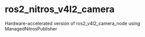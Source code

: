 # ros2_nitros_v4l2_camera
Hardware-accelerated version of ros2_v4l2_camera_node using ManagedNitrosPublisher
